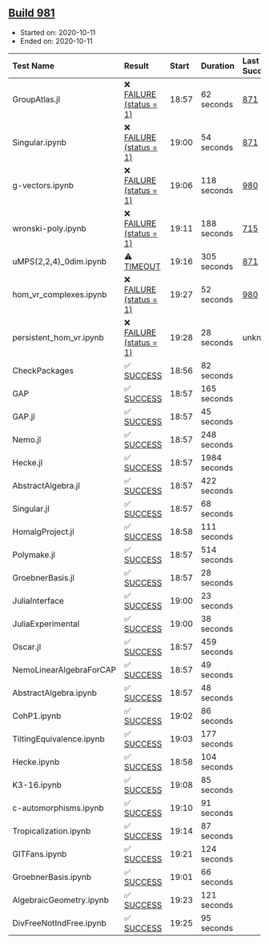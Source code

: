 ## [Build 981](https://oscarci.mathematik.uni-kl.de/job/oscar-stable/981/)

* Started on: 2020-10-11
* Ended on: 2020-10-11

| Test Name    | Result | Start | Duration | Last Success | First Failure |
|:-------------|:-------|:------|:---------|:-------------|:--------------|
| GroupAtlas.jl | ❌ [FAILURE (status = 1)](https://oscarci.mathematik.uni-kl.de/job/oscar-stable/981/artifact/logs/build-981/GroupAtlas.jl.log) | 18:57 | 62 seconds | [871](https://oscarci.mathematik.uni-kl.de/job/oscar-stable/871/) | [872](https://oscarci.mathematik.uni-kl.de/job/oscar-stable/872/) |
| Singular.ipynb | ❌ [FAILURE (status = 1)](https://oscarci.mathematik.uni-kl.de/job/oscar-stable/981/artifact/logs/build-981/Singular.ipynb.log) | 19:00 | 54 seconds | [871](https://oscarci.mathematik.uni-kl.de/job/oscar-stable/871/) | [872](https://oscarci.mathematik.uni-kl.de/job/oscar-stable/872/) |
| g-vectors.ipynb | ❌ [FAILURE (status = 1)](https://oscarci.mathematik.uni-kl.de/job/oscar-stable/981/artifact/logs/build-981/g-vectors.ipynb.log) | 19:06 | 118 seconds | [980](https://oscarci.mathematik.uni-kl.de/job/oscar-stable/980/) | [981](https://oscarci.mathematik.uni-kl.de/job/oscar-stable/981/) |
| wronski-poly.ipynb | ❌ [FAILURE (status = 1)](https://oscarci.mathematik.uni-kl.de/job/oscar-stable/981/artifact/logs/build-981/wronski-poly.ipynb.log) | 19:11 | 188 seconds | [715](https://oscarci.mathematik.uni-kl.de/job/oscar-stable/715/) | [716](https://oscarci.mathematik.uni-kl.de/job/oscar-stable/716/) |
| uMPS(2,2,4)_0dim.ipynb | ⚠ [TIMEOUT](https://oscarci.mathematik.uni-kl.de/job/oscar-stable/981/artifact/logs/build-981/uMPS-2-2-4-_0dim.ipynb.log) | 19:16 | 305 seconds | [871](https://oscarci.mathematik.uni-kl.de/job/oscar-stable/871/) | [872](https://oscarci.mathematik.uni-kl.de/job/oscar-stable/872/) |
| hom_vr_complexes.ipynb | ❌ [FAILURE (status = 1)](https://oscarci.mathematik.uni-kl.de/job/oscar-stable/981/artifact/logs/build-981/hom_vr_complexes.ipynb.log) | 19:27 | 52 seconds | [980](https://oscarci.mathematik.uni-kl.de/job/oscar-stable/980/) | [981](https://oscarci.mathematik.uni-kl.de/job/oscar-stable/981/) |
| persistent_hom_vr.ipynb | ❌ [FAILURE (status = 1)](https://oscarci.mathematik.uni-kl.de/job/oscar-stable/981/artifact/logs/build-981/persistent_hom_vr.ipynb.log) | 19:28 | 28 seconds | unknown | unknown |
| CheckPackages | ✅ [SUCCESS](https://oscarci.mathematik.uni-kl.de/job/oscar-stable/981/artifact/logs/build-981/CheckPackages.log) | 18:56 | 82 seconds |  |  |
| GAP | ✅ [SUCCESS](https://oscarci.mathematik.uni-kl.de/job/oscar-stable/981/artifact/logs/build-981/GAP.log) | 18:57 | 165 seconds |  |  |
| GAP.jl | ✅ [SUCCESS](https://oscarci.mathematik.uni-kl.de/job/oscar-stable/981/artifact/logs/build-981/GAP.jl.log) | 18:57 | 45 seconds |  |  |
| Nemo.jl | ✅ [SUCCESS](https://oscarci.mathematik.uni-kl.de/job/oscar-stable/981/artifact/logs/build-981/Nemo.jl.log) | 18:57 | 248 seconds |  |  |
| Hecke.jl | ✅ [SUCCESS](https://oscarci.mathematik.uni-kl.de/job/oscar-stable/981/artifact/logs/build-981/Hecke.jl.log) | 18:57 | 1984 seconds |  |  |
| AbstractAlgebra.jl | ✅ [SUCCESS](https://oscarci.mathematik.uni-kl.de/job/oscar-stable/981/artifact/logs/build-981/AbstractAlgebra.jl.log) | 18:57 | 422 seconds |  |  |
| Singular.jl | ✅ [SUCCESS](https://oscarci.mathematik.uni-kl.de/job/oscar-stable/981/artifact/logs/build-981/Singular.jl.log) | 18:57 | 68 seconds |  |  |
| HomalgProject.jl | ✅ [SUCCESS](https://oscarci.mathematik.uni-kl.de/job/oscar-stable/981/artifact/logs/build-981/HomalgProject.jl.log) | 18:58 | 111 seconds |  |  |
| Polymake.jl | ✅ [SUCCESS](https://oscarci.mathematik.uni-kl.de/job/oscar-stable/981/artifact/logs/build-981/Polymake.jl.log) | 18:57 | 514 seconds |  |  |
| GroebnerBasis.jl | ✅ [SUCCESS](https://oscarci.mathematik.uni-kl.de/job/oscar-stable/981/artifact/logs/build-981/GroebnerBasis.jl.log) | 18:57 | 28 seconds |  |  |
| JuliaInterface | ✅ [SUCCESS](https://oscarci.mathematik.uni-kl.de/job/oscar-stable/981/artifact/logs/build-981/JuliaInterface.log) | 19:00 | 23 seconds |  |  |
| JuliaExperimental | ✅ [SUCCESS](https://oscarci.mathematik.uni-kl.de/job/oscar-stable/981/artifact/logs/build-981/JuliaExperimental.log) | 19:00 | 38 seconds |  |  |
| Oscar.jl | ✅ [SUCCESS](https://oscarci.mathematik.uni-kl.de/job/oscar-stable/981/artifact/logs/build-981/Oscar.jl.log) | 18:57 | 459 seconds |  |  |
| NemoLinearAlgebraForCAP | ✅ [SUCCESS](https://oscarci.mathematik.uni-kl.de/job/oscar-stable/981/artifact/logs/build-981/NemoLinearAlgebraForCAP.log) | 18:57 | 49 seconds |  |  |
| AbstractAlgebra.ipynb | ✅ [SUCCESS](https://oscarci.mathematik.uni-kl.de/job/oscar-stable/981/artifact/logs/build-981/AbstractAlgebra.ipynb.log) | 18:57 | 48 seconds |  |  |
| CohP1.ipynb | ✅ [SUCCESS](https://oscarci.mathematik.uni-kl.de/job/oscar-stable/981/artifact/logs/build-981/CohP1.ipynb.log) | 19:02 | 86 seconds |  |  |
| TiltingEquivalence.ipynb | ✅ [SUCCESS](https://oscarci.mathematik.uni-kl.de/job/oscar-stable/981/artifact/logs/build-981/TiltingEquivalence.ipynb.log) | 19:03 | 177 seconds |  |  |
| Hecke.ipynb | ✅ [SUCCESS](https://oscarci.mathematik.uni-kl.de/job/oscar-stable/981/artifact/logs/build-981/Hecke.ipynb.log) | 18:58 | 104 seconds |  |  |
| K3-16.ipynb | ✅ [SUCCESS](https://oscarci.mathematik.uni-kl.de/job/oscar-stable/981/artifact/logs/build-981/K3-16.ipynb.log) | 19:08 | 85 seconds |  |  |
| c-automorphisms.ipynb | ✅ [SUCCESS](https://oscarci.mathematik.uni-kl.de/job/oscar-stable/981/artifact/logs/build-981/c-automorphisms.ipynb.log) | 19:10 | 91 seconds |  |  |
| Tropicalization.ipynb | ✅ [SUCCESS](https://oscarci.mathematik.uni-kl.de/job/oscar-stable/981/artifact/logs/build-981/Tropicalization.ipynb.log) | 19:14 | 87 seconds |  |  |
| GITFans.ipynb | ✅ [SUCCESS](https://oscarci.mathematik.uni-kl.de/job/oscar-stable/981/artifact/logs/build-981/GITFans.ipynb.log) | 19:21 | 124 seconds |  |  |
| GroebnerBasis.ipynb | ✅ [SUCCESS](https://oscarci.mathematik.uni-kl.de/job/oscar-stable/981/artifact/logs/build-981/GroebnerBasis.ipynb.log) | 19:01 | 66 seconds |  |  |
| AlgebraicGeometry.ipynb | ✅ [SUCCESS](https://oscarci.mathematik.uni-kl.de/job/oscar-stable/981/artifact/logs/build-981/AlgebraicGeometry.ipynb.log) | 19:23 | 121 seconds |  |  |
| DivFreeNotIndFree.ipynb | ✅ [SUCCESS](https://oscarci.mathematik.uni-kl.de/job/oscar-stable/981/artifact/logs/build-981/DivFreeNotIndFree.ipynb.log) | 19:25 | 95 seconds |  |  |

